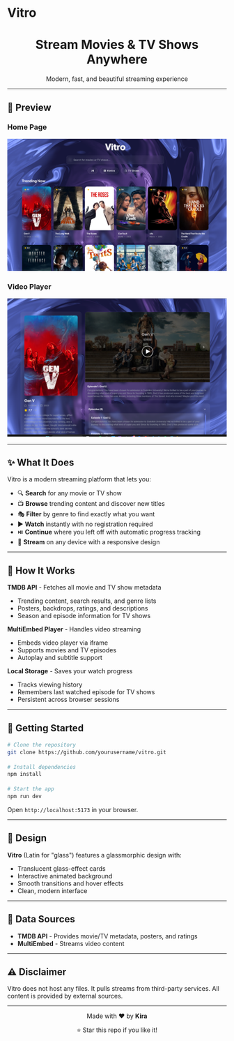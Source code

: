 # Vitro

<div align="center">
  <h1>Stream Movies & TV Shows Anywhere</h1>
  <p>Modern, fast, and beautiful streaming experience</p>
</div>

---

## 📸 Preview

### Home Page
![Home Page](assets/homepage.png)

### Video Player
![Video Player](assets/playpage.png)

---

## ✨ What It Does

Vitro is a modern streaming platform that lets you:

- 🔍 **Search** for any movie or TV show
- 📺 **Browse** trending content and discover new titles
- 🎭 **Filter** by genre to find exactly what you want
- ▶️ **Watch** instantly with no registration required
- ⏯️ **Continue** where you left off with automatic progress tracking
- 📱 **Stream** on any device with a responsive design

---

## 🔄 How It Works

**TMDB API** - Fetches all movie and TV show metadata
- Trending content, search results, and genre lists
- Posters, backdrops, ratings, and descriptions
- Season and episode information for TV shows

**MultiEmbed Player** - Handles video streaming
- Embeds video player via iframe
- Supports movies and TV episodes
- Autoplay and subtitle support

**Local Storage** - Saves your watch progress
- Tracks viewing history
- Remembers last watched episode for TV shows
- Persistent across browser sessions

---

## 🚀 Getting Started

```bash
# Clone the repository
git clone https://github.com/yourusername/vitro.git

# Install dependencies
npm install

# Start the app
npm run dev
```

Open `http://localhost:5173` in your browser.

---

## 🎨 Design

**Vitro** (Latin for "glass") features a glassmorphic design with:
- Translucent glass-effect cards
- Interactive animated background
- Smooth transitions and hover effects
- Clean, modern interface

---

## 📡 Data Sources

- **TMDB API** - Provides movie/TV metadata, posters, and ratings
- **MultiEmbed** - Streams video content

---

## ⚠️ Disclaimer

Vitro does not host any files. It pulls streams from third-party services. All content is provided by external sources.

---

<div align="center">
  <p>Made with ❤️ by <strong>Kira</strong></p>
  <p>⭐ Star this repo if you like it!</p>
</div>
